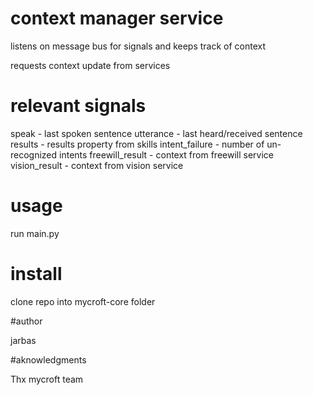 # context manager service

listens on message bus for signals and keeps track of context

requests context update from services

# relevant signals

speak - last spoken sentence
utterance - last heard/received sentence
results - results property from skills
intent_failure - number of un-recognized intents
freewill_result - context from freewill service
vision_result - context from vision service

# usage

run main.py

# install

clone repo into mycroft-core folder

#author

jarbas

#aknowledgments

Thx mycroft team